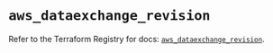 # `aws_dataexchange_revision`

Refer to the Terraform Registry for docs: [`aws_dataexchange_revision`](https://registry.terraform.io/providers/hashicorp/aws/6.0.0/docs/resources/dataexchange_revision).
